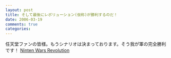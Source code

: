 ```yaml
---
layout: post
title: そして最後にレボリューション(仮称)が勝利するのだ！
date: 2006-03-19
comments: true
categories:
---
```



任天堂ファンの皆様。もうシナリオは決まっております。そう我が軍の完全勝利です！
[Ninten Wars Revolution](http://gonintendo.com/?p=1546)